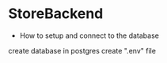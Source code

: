 # StoreBackend

- How to setup and connect to the database

create database in postgres
create ".env" file
